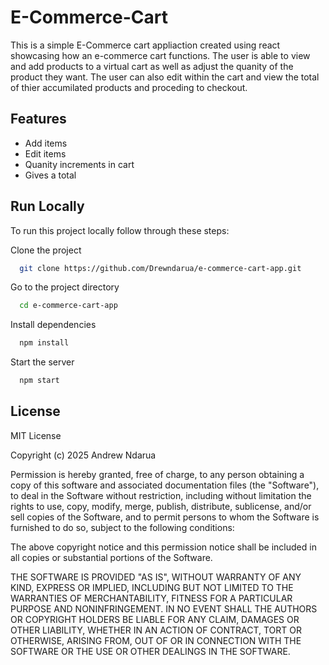 # E-Commerce-Cart

This is a simple E-Commerce cart appliaction created using react showcasing how an e-commerce cart functions. The user is able to view and add products to a virtual cart as well as adjust the quanity of the product they want. The user can also edit within the cart and view the total of thier accumilated products and proceding to checkout.

## Features

- Add items
- Edit items
- Quanity increments in cart
- Gives a total

## Run Locally

To run this project locally follow through these steps:

Clone the project

```bash
  git clone https://github.com/Drewndarua/e-commerce-cart-app.git
```

Go to the project directory

```bash
  cd e-commerce-cart-app
```

Install dependencies

```bash
  npm install
```

Start the server

```bash
  npm start
```

## License

MIT License

Copyright (c) 2025 Andrew Ndarua

Permission is hereby granted, free of charge, to any person obtaining a copy
of this software and associated documentation files (the "Software"), to deal
in the Software without restriction, including without limitation the rights
to use, copy, modify, merge, publish, distribute, sublicense, and/or sell
copies of the Software, and to permit persons to whom the Software is
furnished to do so, subject to the following conditions:

The above copyright notice and this permission notice shall be included in all
copies or substantial portions of the Software.

THE SOFTWARE IS PROVIDED "AS IS", WITHOUT WARRANTY OF ANY KIND, EXPRESS OR
IMPLIED, INCLUDING BUT NOT LIMITED TO THE WARRANTIES OF MERCHANTABILITY,
FITNESS FOR A PARTICULAR PURPOSE AND NONINFRINGEMENT. IN NO EVENT SHALL THE
AUTHORS OR COPYRIGHT HOLDERS BE LIABLE FOR ANY CLAIM, DAMAGES OR OTHER
LIABILITY, WHETHER IN AN ACTION OF CONTRACT, TORT OR OTHERWISE, ARISING FROM,
OUT OF OR IN CONNECTION WITH THE SOFTWARE OR THE USE OR OTHER DEALINGS IN THE
SOFTWARE.
